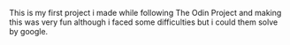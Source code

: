 This is my first project i made while following The Odin Project and making this was very fun although i faced some difficulties but i could them solve by google.